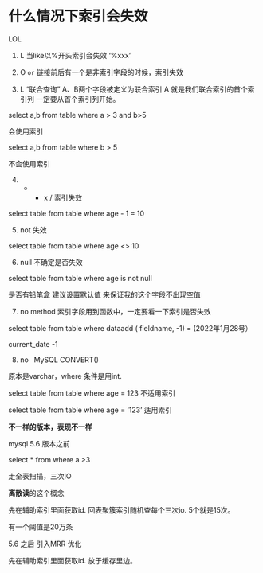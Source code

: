 # 什么情况下索引会失效

LOL

1. L 当like以%开头索引会失效 ‘%xxx’

2. O `or`  链接前后有一个是非索引字段的时候，索引失效

3. L “联合查询” A、B两个字段被定义为联合索引  A 就是我们联合索引的首个索引列 一定要从首个索引列开始。

select a,b from table where a > 3 and b>5

会使用索引

select a,b from table where b > 5

不会使用索引

4. + - x / 索引失效

select table from table where age - 1 = 10

5. not 失效

select table from table where age <> 10

6. null 不确定是否失效

select table from table where age is not null

是否有铅笔盒  建议设置默认值 
来保证我的这个字段不出现空值

7. no method  索引字段用到函数中，一定要看一下索引是否失效

select table from table where dataadd ( fieldname, -1) = (2022年1月28号）

current_date -1

8. no  MySQL CONVERT() 

原本是varchar，where 条件是用int.

select table from table where age = 123   不适用索引

select table from table where age = ‘123’   适用索引


**不一样的版本，表现不一样**


mysql 5.6 版本之前

select * from where a >3

走全表扫描，三次IO

**离散读**的这个概念

先在辅助索引里面获取id. 回表聚簇索引随机查每个三次io.  5个就是15次。

有一个阈值是20万条


5.6 之后 引入MRR 优化

先在辅助索引里面获取id. 放于缓存里边。
